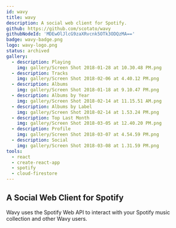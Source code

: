 ```yaml
---
id: wavy
title: wavy
description: A social web client for Spotify.
github: https://github.com/scotato/wavy
githubNodeId: 'MDEwOlJlcG9zaXRvcnk5OTk3ODQzMA=='
badge: wavy-badge.png
logo: wavy-logo.png
status: archived
gallery:
  - description: Playing
    img: gallery/Screen Shot 2018-01-28 at 10.30.48 PM.png
  - description: Tracks
    img: gallery/Screen Shot 2018-02-06 at 4.40.12 PM.png
  - description: Albums
    img: gallery/Screen Shot 2018-01-18 at 9.10.47 PM.png
  - description: Albums by Year
    img: gallery/Screen Shot 2018-02-14 at 11.15.51 AM.png
  - description: Albums by Label
    img: gallery/Screen Shot 2018-02-14 at 1.53.24 PM.png
  - description: Top Last Month
    img: gallery/Screen Shot 2018-03-05 at 12.40.20 PM.png
  - description: Profile
    img: gallery/Screen Shot 2018-03-07 at 4.54.59 PM.png
  - description: Social
    img: gallery/Screen Shot 2018-03-08 at 1.31.59 PM.png
tools: 
  - react
  - create-react-app
  - spotify
  - cloud-firestore
---
```


## A Social Web Client for Spotify
Wavy uses the Spotify Web API to interact with your Spotify music collection and other Wavy users.
